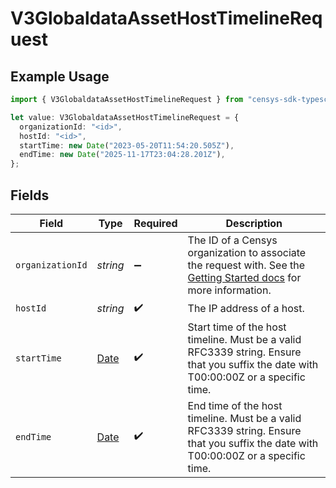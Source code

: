 # V3GlobaldataAssetHostTimelineRequest

## Example Usage

```typescript
import { V3GlobaldataAssetHostTimelineRequest } from "censys-sdk-typescript/models/operations";

let value: V3GlobaldataAssetHostTimelineRequest = {
  organizationId: "<id>",
  hostId: "<id>",
  startTime: new Date("2023-05-20T11:54:20.505Z"),
  endTime: new Date("2025-11-17T23:04:28.201Z"),
};
```

## Fields

| Field                                                                                                                                                                                        | Type                                                                                                                                                                                         | Required                                                                                                                                                                                     | Description                                                                                                                                                                                  |
| -------------------------------------------------------------------------------------------------------------------------------------------------------------------------------------------- | -------------------------------------------------------------------------------------------------------------------------------------------------------------------------------------------- | -------------------------------------------------------------------------------------------------------------------------------------------------------------------------------------------- | -------------------------------------------------------------------------------------------------------------------------------------------------------------------------------------------- |
| `organizationId`                                                                                                                                                                             | *string*                                                                                                                                                                                     | :heavy_minus_sign:                                                                                                                                                                           | The ID of a Censys organization to associate the request with. See the [Getting Started docs](https://docs.censys.com/reference/get-started#/set-your-organization-id) for more information. |
| `hostId`                                                                                                                                                                                     | *string*                                                                                                                                                                                     | :heavy_check_mark:                                                                                                                                                                           | The IP address of a host.                                                                                                                                                                    |
| `startTime`                                                                                                                                                                                  | [Date](https://developer.mozilla.org/en-US/docs/Web/JavaScript/Reference/Global_Objects/Date)                                                                                                | :heavy_check_mark:                                                                                                                                                                           | Start time of the host timeline. Must be a valid RFC3339 string. Ensure that you suffix the date with T00:00:00Z or a specific time.                                                         |
| `endTime`                                                                                                                                                                                    | [Date](https://developer.mozilla.org/en-US/docs/Web/JavaScript/Reference/Global_Objects/Date)                                                                                                | :heavy_check_mark:                                                                                                                                                                           | End time of the host timeline. Must be a valid RFC3339 string. Ensure that you suffix the date with T00:00:00Z or a specific time.                                                           |